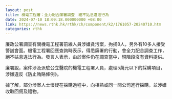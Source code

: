 ```yaml
---
layout: post
title: 機電工程署：全力配合廉署調查　絕不姑息違法行為
date: 2024-07-10 18:09:18.000000000 +08:00
link: https://news.rthk.hk/rthk/ch/component/k2/1761057-20240710.htm
categories: rthk
---
```


廉政公署調查有關機電工程署前線人員涉嫌貪污案，拘捕8人，另外有10多人接受警誡會面。機電工程署回應查詢時表示，得悉廉署的行動，會全力配合調查工作，絕不姑息違法行為。發言人表示，由於案件仍在調查當中，現階段沒有資料提供。

廉署說，案件涉及派駐公立醫院的機電工程署人員，處理5萬元以下的採購項目，涉嫌違反《防止賄賂條例》。

據了解，部分涉案人士懷疑在採購過程中，向相熟或同一間公司進行採購，並涉嫌收取回佣及禮物。

